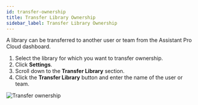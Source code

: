 ```yaml
---
id: transfer-ownership
title: Transfer Library Ownership
sidebar_label: Transfer Library Ownership
---
```


A library can be transferred to another user or team from the Assistant Pro Cloud dashboard.

1. Select the library for which you want to transfer ownership.
2. Click **Settings**.
3. Scroll down to the **Transfer Library** section.
4. Click the **Transfer Library** button and enter the name of the user or team.

![Transfer ownership](/img/assistant/cloud--account-settings--transfer-ownership--1.jpg)

